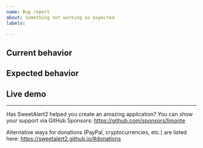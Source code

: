 ```yaml
---
name: Bug report
about: Something not working as expected
labels:

---
```


## Current behavior

<!-- Describe how the issue manifests. -->

## Expected behavior

<!-- Describe what the desired behavior would be. -->

## Live demo <!-- !!! THIS SECTION IS REQUIRED !!! -->

<!--
Provide a working example in order for us to be able to reproduce the issue.
The live demo template: https://codepen.io/limonte/pen/JjoWRMx
-->

---

Has SweetAlert2 helped you create an amazing application? You can show your support via GitHub Sponsors: https://github.com/sponsors/limonte

Alternative ways for donations (PayPal, cryptocurrencies, etc.) are listed here: https://sweetalert2.github.io/#donations
